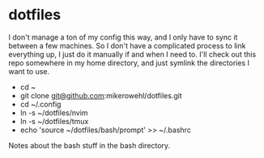 # dotfiles

I don't manage a ton of my config this way, and I only have to sync it between a few machines.
So I don't have a complicated process to link everything up, I just do it manually if and when I need to.
I'll check out this repo somewhere in my home directory, and just symlink the directories I want to use.

* cd ~
* git clone git@github.com:mikerowehl/dotfiles.git
* cd ~/.config
* ln -s ~/dotfiles/nvim
* ln -s ~/dotfiles/tmux
* echo 'source ~/dotfiles/bash/prompt' >> ~/.bashrc

Notes about the bash stuff in the bash directory.
